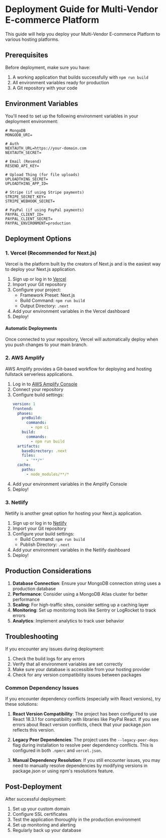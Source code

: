 # Deployment Guide for Multi-Vendor E-commerce Platform

This guide will help you deploy your Multi-Vendor E-commerce Platform to various hosting platforms.

## Prerequisites

Before deployment, make sure you have:

1. A working application that builds successfully with `npm run build`
2. All environment variables ready for production
3. A Git repository with your code

## Environment Variables

You'll need to set up the following environment variables in your deployment environment:

```
# MongoDB
MONGODB_URI=

# Auth
NEXTAUTH_URL=https://your-domain.com
NEXTAUTH_SECRET=

# Email (Resend)
RESEND_API_KEY=

# Upload Thing (for file uploads)
UPLOADTHING_SECRET=
UPLOADTHING_APP_ID=

# Stripe (if using Stripe payments)
STRIPE_SECRET_KEY=
STRIPE_WEBHOOK_SECRET=

# PayPal (if using PayPal payments)
PAYPAL_CLIENT_ID=
PAYPAL_CLIENT_SECRET=
PAYPAL_ENVIRONMENT=production
```

## Deployment Options

### 1. Vercel (Recommended for Next.js)

Vercel is the platform built by the creators of Next.js and is the easiest way to deploy your Next.js application.

1. Sign up or log in to [Vercel](https://vercel.com)
2. Import your Git repository
3. Configure your project:
   - Framework Preset: Next.js
   - Build Command: `npm run build`
   - Output Directory: `.next`
4. Add your environment variables in the Vercel dashboard
5. Deploy!

#### Automatic Deployments

Once connected to your repository, Vercel will automatically deploy when you push changes to your main branch.

### 2. AWS Amplify

AWS Amplify provides a Git-based workflow for deploying and hosting fullstack serverless applications.

1. Log in to [AWS Amplify Console](https://console.aws.amazon.com/amplify/home)
2. Connect your repository
3. Configure build settings:
   ```yaml
   version: 1
   frontend:
     phases:
       preBuild:
         commands:
           - npm ci
       build:
         commands:
           - npm run build
     artifacts:
       baseDirectory: .next
       files:
         - '**/*'
     cache:
       paths:
         - node_modules/**/*
   ```
4. Add your environment variables in the Amplify Console
5. Deploy!

### 3. Netlify

Netlify is another great option for hosting your Next.js application.

1. Sign up or log in to [Netlify](https://netlify.com)
2. Import your Git repository
3. Configure your build settings:
   - Build Command: `npm run build`
   - Publish Directory: `.next`
4. Add your environment variables in the Netlify dashboard
5. Deploy!

## Production Considerations

1. **Database Connection**: Ensure your MongoDB connection string uses a production database
2. **Performance**: Consider using a MongoDB Atlas cluster for better performance
3. **Scaling**: For high-traffic sites, consider setting up a caching layer
4. **Monitoring**: Set up monitoring tools like Sentry or LogRocket to track errors
5. **Analytics**: Implement analytics to track user behavior

## Troubleshooting

If you encounter any issues during deployment:

1. Check the build logs for any errors
2. Verify that all environment variables are set correctly
3. Make sure your database is accessible from your hosting provider
4. Check for any version compatibility issues between packages

### Common Dependency Issues

If you encounter dependency conflicts (especially with React versions), try these solutions:

1. **React Version Compatibility**: The project has been configured to use React 18.3.1 for compatibility with libraries like PayPal React. If you see errors about React version conflicts, check that your package.json reflects this version.

2. **Legacy Peer Dependencies**: The project uses the `--legacy-peer-deps` flag during installation to resolve peer dependency conflicts. This is configured in both `.npmrc` and `vercel.json`.

3. **Manual Dependency Resolution**: If you still encounter issues, you may need to manually resolve dependencies by modifying versions in package.json or using npm's resolutions feature.

## Post-Deployment

After successful deployment:

1. Set up your custom domain
2. Configure SSL certificates
3. Test the application thoroughly in the production environment
4. Set up monitoring and alerting
5. Regularly back up your database 